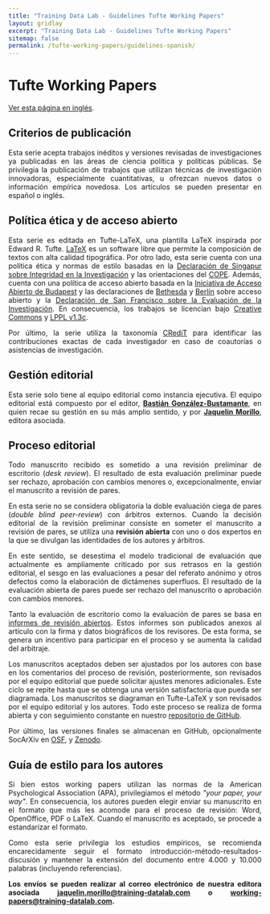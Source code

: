 ```yaml
---
title: "Training Data Lab - Guidelines Tufte Working Papers"
layout: gridlay
excerpt: "Training Data Lab - Guidelines Tufte Working Papers"
sitemap: false
permalink: /tufte-working-papers/guidelines-spanish/
---
```


# Tufte Working Papers

<p align=" justify"><a href="/tufte-working-papers/guidelines/">Ver esta página en inglés</a>.</p>

## Criterios de publicación

<p align=" justify">Esta serie acepta trabajos inéditos y versiones revisadas de investigaciones ya publicadas en las áreas de ciencia política y políticas públicas. Se privilegia la publicación de trabajos que utilizan técnicas de investigación innovadoras, especialmente cuantitativas, u ofrezcan nuevos datos o información empírica novedosa. Los artículos se pueden presentar en español o inglés.</p>

## Política ética y de acceso abierto

<p align=" justify">Esta serie es editada en Tufte-LaTeX, una plantilla LaTeX inspirada por Edward R. Tufte. <a href="https://www.latex-project.org/" target="_blank">LaTeX</a> es un software libre que permite la composición de textos con alta calidad tipográfica. Por otro lado, esta serie cuenta con una política ética y normas de estilo basadas en la <a href="https://github.com/training-datalab/tufte-working-papers/blob/master/guidelines/SS_Spanish.pdf" target="_blank">Declaración de Singapur sobre Integridad en la Investigación</a> y las orientaciones del <a href="https://publicationethics.org/" target="_blank">COPE</a>. Además, cuenta con una política de acceso abierto basada en la <a href="https://www.budapestopenaccessinitiative.org/boai-10-translations/spanish" target="_blank">Iniciativa de Acceso Abierto de Budapest</a> y las declaraciones de <a href="https://ictlogy.net/articles/bethesda_es.html" target="_blank">Bethesda</a> y <a href="https://github.com/training-datalab/tufte-working-papers/blob/master/guidelines/declaracion_berlin.pdf" target="_blank">Berlín</a> sobre acceso abierto y la <a href="https://sfdora.org/read/read-the-declaration-espanol/" target="_blank">Declaración de San Francisco sobre la Evaluación de la Investigación</a>. En consecuencia, los trabajos se licencian bajo <a href="https://github.com/training-datalab/tufte-working-papers/blob/master/LICENSE-CC.md" target="_blank">Creative Commons</a> y <a href="https://github.com/training-datalab/tufte-working-papers/blob/master/LICENSE-LPPL.md" target="_blank">LPPL v1.3c</a>.</p>

<p align=" justify">Por último, la serie utiliza la taxonomía <a href="/credit/">CRediT</a> para identificar las contribuciones exactas de cada investigador en caso de coautorías o asistencias de investigación.</p>

## Gestión editorial

<p align=" justify">Esta serie solo tiene al equipo editorial como instancia ejecutiva. El equipo editorial está compuesto por el editor, <a href="/team/bgonzalezbustamante"><strong>Bastián González-Bustamante</strong></a>, en quien recae su gestión en su más amplio sentido, y por <a href="/team/jmorillo"><strong>Jaquelin Morillo</strong></a>, editora asociada.</p>

## Proceso editorial

<p align=" justify">Todo manuscrito recibido es sometido a una revisión preliminar de escritorio (<em>desk review</em>). El resultado de esta evaluación preliminar puede ser rechazo, aprobación con cambios menores o, excepcionalmente, enviar el manuscrito a revisión de pares.</p>

<p align=" justify">En esta serie no se considera obligatoria la doble evaluación ciega de pares (<em>double blind peer-review</em>) con árbitros externos. Cuando la decisión editorial de la revisión preliminar consiste en someter el manuscrito a revisión de pares, se utiliza una <b>revisión abierta</b> con uno o dos expertos en la que se divulgan las identidades de los autores y árbitros.</p>

<p align=" justify">En este sentido, se desestima el modelo tradicional de evaluación que actualmente es ampliamente criticado por sus retrasos en la gestión editorial, el sesgo en las evaluaciones a pesar del referato anónimo y otros defectos como la elaboración de dictámenes superfluos. El resultado de la evaluación abierta de pares puede ser rechazo del manuscrito o aprobación con cambios menores.</p>

<p align=" justify">Tanto la evaluación de escritorio como la evaluación de pares se basa en <a href="/tufte-working-papers/open-review-spanish/">informes de revisión abiertos</a>. Estos informes son publicados anexos al artículo con la firma y datos biográficos de los revisores. De esta forma, se genera un incentivo para participar en el proceso y se aumenta la calidad del arbitraje.</p>

<p align=" justify">Los manuscritos aceptados deben ser ajustados por los autores con base en los comentarios del proceso de revisión, posteriormente, son revisados por el equipo editorial que puede solicitar ajustes menores adicionales. Este ciclo se repite hasta que se obtenga una versión satisfactoria que pueda ser diagramada. Los manuscritos se diagraman en Tufte-LaTeX y son revisados por el equipo editorial y los autores. Todo este proceso se realiza de forma abierta y con seguimiento constante en nuestro <a href="https://github.com/training-datalab/tufte-working-papers" target="_blank">repositorio de GitHub</a>.</p>

<p align=" justify">Por último, las versiones finales se almacenan en GitHub, opcionalmente SocArXiv en <a href="http://osf.io/" target="_blank">OSF</a>, y <a href="https://zenodo.org/" target="_blank">Zenodo</a>.</p>

## Guía de estilo para los autores

<p align=" justify">Si bien estos working papers utilizan las normas de la American Psychological Association (APA), privilegiamos el método <em>"your paper, your way"</em>. En consecuencia, los autores pueden elegir enviar su manuscrito en el formato que más les acomode para el proceso de revisión: Word, OpenOffice, PDF o LaTeX. Cuando el manuscrito es aceptado, se procede a estandarizar el formato.</p>

<p align=" justify">Como esta serie privilegia los estudios empíricos, se recomienda encarecidamente seguir el formato introducción-método-resultados-discusión y mantener la extensión del documento entre 4.000 y 10.000 palabras (incluyendo referencias).</p>

<p align=" justify"><strong>Los envíos se pueden realizar al correo electrónico de nuestra editora asociada <a href="mailto:jaquelin.morillo@training-datalab.com">jaquelin.morillo@training-datalab.com</a> o <a href="mailto:working-papers@training-datalab.com">working-papers@training-datalab.com</a>.</strong></p>
<br />
